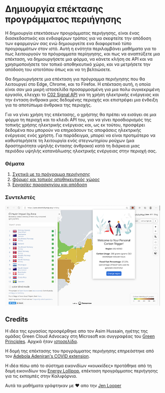 # Δημιουργία επέκτασης προγράμματος περιήγησης

Η δημιουργία επεκτάσεων προγράμματος περιήγησης, είναι ένας διασκεδαστικός και ενδιαφέρων τρόπος για να σκεφτείτε την απόδοση των εφαρμογών σας ενώ δημιουργείτε ενα διαφορετικό τύπο προγραμμάτων στον ιστό. Αυτή η ενότητα περιλαμβάνει μαθήματα για το πως λειτουργούν τα πρόγραμματα περίηγησης, και πως να αναπτύξετε μια επέκταση, να δημιουργήσετε μια φόρμα, να κάνετε κλήση σε API και να χρησιμοποιήσετε τον τοπικό αποθηκευτικό χώρο, και να μετρήσετε την απόδοση του ιστοτόπου όπως και να τη βελτιώσετε.

Θα δημιουργήσετε μια επέκταση για πρόγραμμα περιήγησης που θα λειτουργεί στο Edge, Chrome, και το Firefox. Η επέκταση αυτή, η οποία είναι σαν μια μικρή ιστοσελίδα προσαρμοσμένη για μια πολυ συγκεκριμένη εργασία, ελεγχει το [C02 Signal API](https://www.co2signal.com) για τη χρήση ηλεκτρικής ενέργειας και την ένταση άνθρακα μιας δεδομένης περιοχής και επιστρέφει μια ένδειξη για το αποτύπωμα άνθρακα της περιοχής.

Για να γίνει χρήση της επέκτασης, ο χρήστης θα πρέπει να εισάγει σε μια φόρμα τη περιοχή και το κλειδι API του, για να γίνει προσδιορισμός της τοπικής χρήσης ηλεκτρικής ενέργειας και, ως εκ τούτου, προσφέρει δεδομένα που μπορούν να επηρεάσουν τις αποφάσεις ηλεκτρικής ενέργειας ενός χρήστη. Για παράδειγμα, μπορεί να είναι προτιμότερο να καθυστερήσετε τη λειτουργία ενός στεγνωτηρίου ρούχων (μια δραστηριότητα υψηλής έντασης άνθρακα) κατά τη διάρκεια μιας περιόδου υψηλής κατανάλωσης ηλεκτρικής ενέργειας στην περιοχή σας.

### Θέματα

1. [Σχετικά με το πρόγραμμα περιήγησης](1-about-browsers/translations/README.el.md)
2. [Φόρμες και τοπικός αποθηκευτικός χώρος](2-forms-browsers-local-storage/translations/README.el.md)
3. [Εργασίες παρασκηνίου και απόδοση](3-background-tasks-and-performance/translations/README.el.md)

### Συντελστές

![a green browser extension](../extension-screenshot.png)

## Credits

Η ιδέα της εργασίας προσφέρθηκε απο τον Asim Hussain, ηγέτης της ομάδας Green Cloud Advocacy στη Microsoft και συγγραφέας του [Green Principles](https://principles.green/). Αρχικά ήταν [ιστοσελίδα](https://github.com/jlooper/green).

Η δομή της επέκτασης του προγράμματος περιήγησης επηρεάστηκε από τον [Adebola Adeniran's COVID extension](https://github.com/onedebos/covtension).

Η ιδέα πίσω από το σύστημα εικονιδίων «κουκκίδες» προτάθηκε από τη δομή εικονιδίων του [Energy Lollipop](https://energylollipop.com/), επέκταση προγράμματος περιήγησης για τις εκπομπές στην Καλιφόρνια.

Αυτά τα μαθήματα γράφτηκαν με ♥️ απο την [Jen Looper](https://www.twitter.com/jenlooper)
